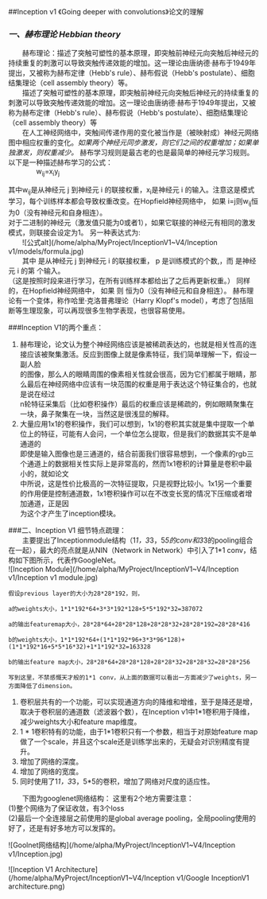 ##Inception v1 《Going deeper with convolutions》论文的理解
### *一、赫布理论 Hebbian theory*  

&emsp;&emsp;赫布理论：描述了突触可塑性的基本原理，即突触前神经元向突触后神经元的持续重复的刺激可以导致突触传递效能的增加。这一理论由唐纳德·赫布于1949年提出，又被称为赫布定律（Hebb's rule）、赫布假说（Hebb's postulate）、细胞结集理论（cell assembly theory）等。  
&emsp;&emsp;描述了突触可塑性的基本原理，即突触前神经元向突触后神经元的持续重复的刺激可以导致突触传递效能的增加。这一理论由唐纳德·赫布于1949年提出，又被称为赫布定律（Hebb's rule）、赫布假说（Hebb's postulate）、细胞结集理论（cell assembly theory）等  
&emsp;&emsp;在人工神经网络中，突触间传递作用的变化被当作是（被映射成）神经元网络图中相应权重的变化。*如果两个神经元同步激发，则它们之间的权重增加；如果单独激发，则权重减少。* 赫布学习规则是最古老的也是最简单的神经元学习规则。
以下是一种描述赫布学习的公式：   
            &emsp;&emsp;&emsp;&emsp;w<sub>ij</sub>=x<sub>i</sub>y<sub>j</sub>

其中w<sub>ij</sub>是从神经元 j 到神经元 i 的联接权重，x<sub>i</sub>是神经元 i 的输入。注意这是模式学习，每个训练样本都会导致权重改变。在Hopfield神经网络中， 如果 i=j则w<sub>ij</sub>恒为0（没有神经元和自身相连）。  
对于二进制的神经元（激发值只能为0或者1），如果它联接的神经元有相同的激发模式，则联接会设定为1。
另一种表达式为:  
        &emsp;&emsp;![公式alt](/home/alpha/MyProject/InceptionV1~V4/Inception v1/models/formula.jpg)  
&emsp;&emsp;其中  是从神经元 j 到神经元 i 的联接权重， p 是训练模式的个数,，而  是神经元 i 的第  个输入。  
（这是按照时段来进行学习，在所有训练样本都给出了之后再更新权重。） 同样的，在Hopfield神经网络中， 如果  则  恒为0（没有神经元和自身相连）。
赫布理论有一个变体，称作哈里·克洛普弗理论（Harry Klopf's model），考虑了包括阻断等生理现象，可以再现很多生物学表现，也很容易使用。  

###Inception V1的两个重点：  
1. 赫布理论，论文认为整个神经网络应该是被稀疏表达的，也就是相关性高的连接应该被聚集激活。反应到图像上就是像素特征，我们简单理解一下，假设一副人脸  
的图像，那么人的眼睛周围的像素相关性就会很高，因为它们都属于眼睛，那么最后在神经网络中应该有一块范围的权重是用于表达这个特征集合的，也就是说在经过  
n轮特征采集后（比如卷积操作）最后的权重应该是稀疏的，例如眼睛聚集在一块，鼻子聚集在一块，当然这是很浅显的解释。  
2. 大量应用1x1的卷积操作，我们可以想到，1x1的卷积其实就是集中提取一个单位上的特征，可能有人会问，一个单位怎么提取，但是我们的数据其实不是单通道的  
即使是输入图像也是三通道的，结合前面我们很容易想到，一个像素的rgb三个通道上的数据相关性实际上是非常高的，然而1x1卷积的计算量是卷积中最小的，就如论文  
中所说，这是性价比极高的一次特征提取，只是视野比较小。1x1另一个重要的作用便是控制通道数，1x1卷积操作可以在不改变长宽的情况下压缩或者增加通道，正是因  
为这个才产生了inception模块。

###二、Inception V1 细节特点疏理：  
&emsp;&emsp;主要提出了Inceptionmodule结构（1*1，3*3，5*5的conv和3*3的pooling组合在一起），最大的亮点就是从NIN（Network in Network）中引入了1*1 conv，结构如下图所示，代表作GoogleNet。  
![Inception Module](/home/alpha/MyProject/InceptionV1~V4/Inception v1/Inception v1 module.jpg)  


    假设previous layer的大小为28*28*192，则，
    
    a的weights大小，1*1*192*64+3*3*192*128+5*5*192*32=387072
    
    a的输出featuremap大小，28*28*64+28*28*128+28*28*32+28*28*192=28*28*416
    
    b的weights大小，1*1*192*64+(1*1*192*96+3*3*96*128)+(1*1*192*16+5*5*16*32)+1*1*192*32=163328
    
    b的输出feature map大小，28*28*64+28*28*128+28*28*32+28*28*32=28*28*256
    
    写到这里，不禁感慨天才般的1*1 conv，从上面的数据可以看出一方面减少了weights，另一方面降低了dimension。
    
    
1. 卷积层共有的一个功能，可以实现通道方向的降维和增维，至于是降还是增，取决于卷积层的通道数（滤波器个数），在Inception v1中1*1卷积用于降维，减少weights大小和feature map维度。  
2. 1 * 1卷积特有的功能，由于1*1卷积只有一个参数，相当于对原始feature map做了一个scale，并且这个scale还是训练学出来的，无疑会对识别精度有提升。  
3. 增加了网络的深度。  
4. 增加了网络的宽度。  
5. 同时使用了1*1，3*3，5*5的卷积，增加了网络对尺度的适应性。  

&emsp;&emsp;下图为googlenet网络结构：
这里有2个地方需要注意：  
(1)整个网络为了保证收敛，有3个loss  
(2)最后一个全连接层之前使用的是global average pooling，全局pooling使用的好了，还是有好多地方可以发挥的。  

![Goolnet网络结构](/home/alpha/MyProject/InceptionV1~V4/Inception v1/Inception.jpg)    





  
![Inception V1 Architecture](/home/alpha/MyProject/InceptionV1~V4/Inception v1/Google InceptionV1 architecture.png)